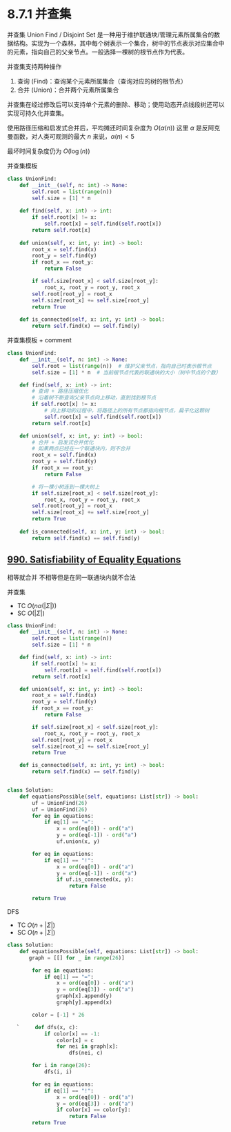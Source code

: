 # 8.7.1 并查集

并查集 Union Find / Disjoint Set 是一种用于维护联通块/管理元素所属集合的数据结构。实现为一个森林，其中每个树表示一个集合，树中的节点表示对应集合中的元素，指向自己的父亲节点。一般选择一棵树的根节点作为代表。

并查集支持两种操作

1. 查询 (Find)：查询某个元素所属集合（查询对应的树的根节点）
2. 合并 (Union)：合并两个元素所属集合

并查集在经过修改后可以支持单个元素的删除、移动；使用动态开点线段树还可以实现可持久化并查集。



使用路径压缩和启发式合并后，平均摊还时间复杂度为 $O(\alpha(n))$ 这里 $\alpha$ 是反阿克曼函数，对人类可观测的最大 $n$ 来说，$\alpha(n) < 5$ 

最坏时间复杂度仍为 $O(\log(n))$



并查集模板

```python
class UnionFind:
    def __init__(self, n: int) -> None:
        self.root = list(range(n))
        self.size = [1] * n
    
    def find(self, x: int) -> int:
        if self.root[x] != x:
            self.root[x] = self.find(self.root[x])
        return self.root[x]
    
    def union(self, x: int, y: int) -> bool:
        root_x = self.find(x)
        root_y = self.find(y)
        if root_x == root_y:
            return False

        if self.size[root_x] < self.size[root_y]:
            root_x, root_y = root_y, root_x
        self.root[root_y] = root_x
        self.size[root_x] += self.size[root_y]
        return True
   	
    def is_connected(self, x: int, y: int) -> bool:
        return self.find(x) == self.find(y)
```



并查集模板 + comment

```python
class UnionFind:
    def __init__(self, n: int) -> None:
        self.root = list(range(n))  # 维护父亲节点，指向自己时表示根节点
        self.size = [1] * n  # 当前根节点代表的联通块的大小（树中节点的个数）

    def find(self, x: int) -> int:
        # 查询 + 路径压缩优化
        # 沿着树不断查询父亲节点向上移动，直到找到根节点
        if self.root[x] != x:
            # 向上移动的过程中，将路径上的所有节点都指向根节点，扁平化这颗树
            self.root[x] = self.find(self.root[x])
        return self.root[x]

    def union(self, x: int, y: int) -> bool:
        # 合并 + 启发式合并优化
        # 如果两点已经在一个联通块内，则不合并
        root_x = self.find(x)
        root_y = self.find(y)
        if root_x == root_y:
            return False

        # 将一棵小树连到一棵大树上
        if self.size[root_x] < self.size[root_y]:
            root_x, root_y = root_y, root_x
        self.root[root_y] = root_x
        self.size[root_x] += self.size[root_y]
        return True
	
	def is_connected(self, x: int, y: int) -> bool:
        return self.find(x) == self.find(y)
```



## [990. Satisfiability of Equality Equations](https://leetcode.com/problems/satisfiability-of-equality-equations/)

相等就合并 不相等但是在同一联通块内就不合法



并查集

+ TC $O(n \alpha(|\Sigma|))$
+ SC $O(|\Sigma|)$

```python
class UnionFind:
    def __init__(self, n: int) -> None:
        self.root = list(range(n))
        self.size = [1] * n

    def find(self, x: int) -> int:
        if self.root[x] != x:
            self.root[x] = self.find(self.root[x])
        return self.root[x]

    def union(self, x: int, y: int) -> bool:
        root_x = self.find(x)
        root_y = self.find(y)
        if root_x == root_y:
            return False

        if self.size[root_x] < self.size[root_y]:
            root_x, root_y = root_y, root_x
        self.root[root_y] = root_x
        self.size[root_x] += self.size[root_y]
        return True

    def is_connected(self, x: int, y: int) -> bool:
        return self.find(x) == self.find(y)


class Solution:
    def equationsPossible(self, equations: List[str]) -> bool:
        uf = UnionFind(26)
        uf = UnionFind(26)
        for eq in equations:
            if eq[1] == "=":
                x = ord(eq[0]) - ord("a")
                y = ord(eq[-1]) - ord("a")
                uf.union(x, y)

        for eq in equations:
            if eq[1] == "!":
                x = ord(eq[0]) - ord("a")
                y = ord(eq[-1]) - ord("a")
                if uf.is_connected(x, y):
                    return False

        return True
```



DFS

+ TC $O(n + |\Sigma|)$
+ SC $O(n + |\Sigma|)$

```python
class Solution:
    def equationsPossible(self, equations: List[str]) -> bool:
       graph = [[] for _ in range(26)]

        for eq in equations:
            if eq[1] == "=":
                x = ord(eq[0]) - ord("a")
                y = ord(eq[3]) - ord("a")
                graph[x].append(y)
                graph[y].append(x)

        color = [-1] * 26

   `     def dfs(x, c):
            if color[x] == -1:
                color[x] = c
                for nei in graph[x]:
                    dfs(nei, c)

        for i in range(26):
            dfs(i, i)

        for eq in equations:
            if eq[1] == "!":
                x = ord(eq[0]) - ord("a")
                y = ord(eq[3]) - ord("a")
                if color[x] == color[y]:
                    return False
        return True
```

